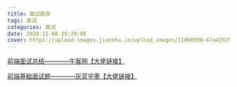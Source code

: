 ```yaml
---
title: 面试题库
tags: 面试
categories: 面试
date: 2020-11-08 15:29:08
cover: https://upload-images.jianshu.io/upload_images/11060508-67a429297f9a8044.png?imageMogr2/auto-orient/strip%7CimageView2/2/w/1240
---
```

[前端面试总结————牛客网【大佬链接】](https://lacus.site/2020/07/interview2/)

[前端基础面试题————灰蓝宇墨【大佬链接】](https://lacus.site/2020/07/interview1/)